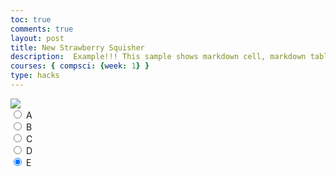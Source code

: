 ```yaml
---
toc: true
comments: true
layout: post
title: New Strawberry Squisher
description:  Example!!! This sample shows markdown cell, markdown table, markdown code fencing, and code cells.
courses: { compsci: {week: 1} }
type: hacks
---
```

<body>
    <div>
        <canvas id="spriteContainer"> <!-- Within the base div is a canvas. An HTML canvas is used only for graphics. It allows the user to access some basic functions related to the image created on the canvas (including animation) -->
            <img id="StrawberrySquisher" src="{{site.baseurl}}/images/StrawberrySquisher2.1.png"> 
        </canvas>
        <div id="controls"> <!--basic radio buttons which can be used to check whether each individual animaiton works -->
            <input type="radio" name="animation" id="A" checked>
            <label for="A">A</label><br>
            <input type="radio" name="animation" id="B" checked>
            <label for="B">B</label><br>
            <input type="radio" name="animation" id="C" checked>
            <label for="C">C</label><br>
            <input type="radio" name="animation" id="D" checked>
            <label for="D">D</label><br>
            <input type="radio" name="animation" id="E" checked>
            <label for="E">E</label><br>
        </div>
    </div>
</body>

<script>
    // start on page load
    window.addEventListener('load', function () {
        const canvas = document.getElementById('spriteContainer');
        const ctx = canvas.getContext('2d');
        const SPRITE_WIDTH = 72.375;  // matches sprite pixel width
        const SPRITE_HEIGHT = 86.2; // matches sprite pixel height
        const SCALE_FACTOR = 3;  // control size of sprite on canvas
        const FRAME_LIMIT = 8;  // number of frames per row, this code assume each row is same 
        // const FRAME_RATE = 15;  // not used
        const FRAME_RATE = 30; // 30 frames per second
        const DESIRED_FRAME_RATE = 8; // 1 frames per second
        const FRAME_INTERVAL = 1000 / DESIRED_FRAME_RATE;

        canvas.width = SPRITE_WIDTH * SCALE_FACTOR;
        canvas.height = SPRITE_HEIGHT * SCALE_FACTOR;

        class StrawberrySquisher{
            constructor() {
                this.image = document.getElementById("StrawberrySquisher");
                this.spriteWidth = SPRITE_WIDTH;
                this.spriteHeight = SPRITE_HEIGHT;
                this.width = this.spriteWidth;
                this.height = this.spriteHeight;
                this.x = 0;
                this.y = 0;
                this.scale = SCALE_FACTOR;
                this.minFrame = 0;
                this.maxFrame = FRAME_LIMIT;
                this.frameX = 0;
                this.frameY = 0;
            }

            // draw dog object
            draw(context) {
                context.drawImage(
                    this.image,
                    this.frameX * this.spriteWidth,
                    this.frameY * this.spriteHeight,
                    this.spriteWidth,
                    this.spriteHeight,
                    this.x,
                    this.y,
                    this.width * this.scale,
                    this.height * this.scale
                );
            }

            // update frameX of object
            update() {
                if (this.frameX < this.maxFrame) {
                    this.frameX++;
                } else {
                    this.frameX = 0;
                }
            }
        }

        // dog object
        const strawberrySquisher = new StrawberrySquisher();

        // update frameY of dog object, action from idle, bark, walk radio control
        const controls = document.getElementById('controls');
        controls.addEventListener('click', function (event) {
            if (event.target.tagName === 'INPUT') {
                const selectedAnimation = event.target.id;
                switch (selectedAnimation) {
                    case 'A':
                        strawberrySquisher.frameY = 0;
                        break;
                        case 'B':
                        strawberrySquisher.frameY = 1;
                        break;case 'C':
                        strawberrySquisher.frameY = 2;
                        break;case 'D':
                        strawberrySquisher.frameY = 3;
                        break;case 'E':
                        strawberrySquisher.frameY = 4;
                        break;
                        
                        

                    default:
                        break;
                }
            }
        });
        let lastTimestamp = 0;
        // Animation recursive control function
        function animate(timestamp) {
            const deltaTime = timestamp - lastTimestamp;
            if (deltaTime >= FRAME_INTERVAL) {
                // Clears the canvas to remove the previous frame.
                ctx.clearRect(0, 0, canvas.width, canvas.height);
                // Draws the current frame of the sprite.
                strawberrySquisher.draw(ctx);

                // Updates the `frameX` property to prepare for the next frame in the sprite sheet.
                strawberrySquisher.update();

            // Uses `requestAnimationFrame` to synchronize the animation loop with the display's refresh rate,
            // ensuring smooth visuals.
                lastTimestamp = timestamp;
                }
            requestAnimationFrame(animate);
        }
        // run 1st animate
        animate();
    });
</script>